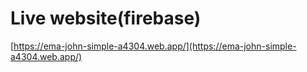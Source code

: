 # Live website(firebase)
[https://ema-john-simple-a4304.web.app/](https://ema-john-simple-a4304.web.app/)
